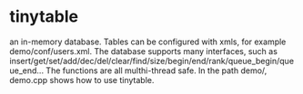 # tinytable
an in-memory database.
Tables can be configured with xmls, for example demo/conf/users.xml.
The database supports many interfaces, such as insert/get/set/add/dec/del/clear/find/size/begin/end/rank/queue_begin/queue_end...
The functions are all multhi-thread safe.
In the path demo/, demo.cpp shows how to use tinytable.
